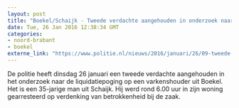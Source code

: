 ```yaml
---
layout: post
title: "Boekel/Schaijk - Tweede verdachte aangehouden in onderzoek naar liquidatiepoging"
date: Tue, 26 Jan 2016 12:38:34 GMT
categories: 
- noord-brabant 
- boekel 
externe_link: "https://www.politie.nl/nieuws/2016/januari/26/09-tweede-verdachte-aangehouden-in-onderzoek-naar-liquidatiepoging.html"
---
```


De politie heeft dinsdag 26 januari een tweede verdachte aangehouden in het onderzoek naar de liquidatiepoging op een varkenshouder uit Boekel. Het is een 35-jarige man uit Schaijk. Hij werd rond 6.00 uur in zijn woning gearresteerd op verdenking van betrokkenheid bij de zaak.
